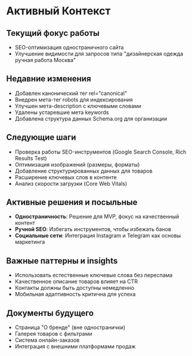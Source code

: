 # Активный Контекст

## Текущий фокус работы
- SEO-оптимизация одностраничного сайта
- Улучшение видимости для запросов типа "дизайнерская одежда ручная работа Москва"

## Недавние изменения
- Добавлен канонический тег rel="canonical"
- Внедрен мета-тег robots для индексирования
- Улучшен мета-description с ключевыми словами
- Удалены устаревшие мета keywords
- Добавлена структура данных Schema.org для организации

## Следующие шаги
- Проверка работы SEO-инструментов (Google Search Console, Rich Results Test)
- Оптимизация изображений (размеры, форматы)
- Добавление структурированных данных для товаров
- Расширение ключевых слов в контенте
- Анализ скорости загрузки (Core Web Vitals)

## Активные решения и посыльные
- **Одностраничность**: Решение для MVP, фокус на качественный контент
- **Ручной SEO**: Избегать инструментов, чтобы избежать банов
- **Социальные сети**: Интеграция Instagram и Telegram как основы маркетинга

## Важные паттерны и insights
- Использовать естественные ключевые слова без переспама
- Качественное описание товаров влияет на CTR
- Контакты должны быть доступны немедленно
- Мобильная адаптивность критична для успеха

## Документы будущего
- Страница "О бренде" (вне одностранички)
- Галерея товаров с фильтрами
- Система онлайн-заказов
- Интеграция с внешними платформами продаж
